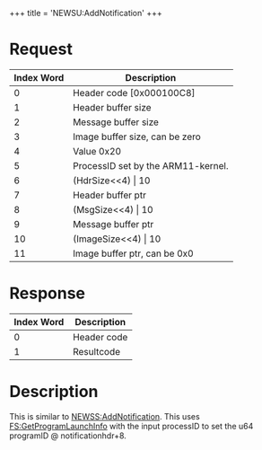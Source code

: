 +++
title = 'NEWSU:AddNotification'
+++

# Request

| Index Word | Description                        |
|------------|------------------------------------|
| 0          | Header code \[0x000100C8\]         |
| 1          | Header buffer size                 |
| 2          | Message buffer size                |
| 3          | Image buffer size, can be zero     |
| 4          | Value 0x20                         |
| 5          | ProcessID set by the ARM11-kernel. |
| 6          | (HdrSize\<\<4) \| 10               |
| 7          | Header buffer ptr                  |
| 8          | (MsgSize\<\<4) \| 10               |
| 9          | Message buffer ptr                 |
| 10         | (ImageSize\<\<4) \| 10             |
| 11         | Image buffer ptr, can be 0x0       |

# Response

| Index Word | Description |
|------------|-------------|
| 0          | Header code |
| 1          | Resultcode  |

# Description

This is similar to
[NEWSS:AddNotification](NEWSS:AddNotification "wikilink"). This uses
[FS:GetProgramLaunchInfo](FS:GetProgramLaunchInfo "wikilink") with the
input processID to set the u64 programID @ notificationhdr+8.